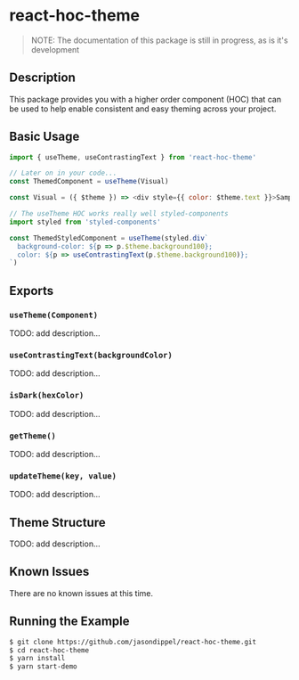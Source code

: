 # react-hoc-theme

> NOTE: The documentation of this package is still in progress, as is it's development

## Description

<!-- A description of what this package does. -->

This package provides you with a higher order component (HOC) that can be used to help enable consistent and easy theming across your project.

## Basic Usage

<!-- A basic example of how to use this package. Doesn't have to be proper code, just enough to show how to use it. -->

```js
import { useTheme, useContrastingText } from 'react-hoc-theme'

// Later on in your code...
const ThemedComponent = useTheme(Visual)

const Visual = ({ $theme }) => <div style={{ color: $theme.text }}>Sample</div>

// The useTheme HOC works really well styled-components
import styled from 'styled-components'

const ThemedStyledComponent = useTheme(styled.div`
  background-color: ${p => p.$theme.background100};
  color: ${p => useContrastingText(p.$theme.background100)};
`)
```

## Exports

### `useTheme(Component)`

TODO: add description...

### `useContrastingText(backgroundColor)`

TODO: add description...

### `isDark(hexColor)`

TODO: add description...

### `getTheme()`

TODO: add description...

### `updateTheme(key, value)`

TODO: add description...

## Theme Structure

TODO: add description...

## Known Issues

<!-- Are there any current issues with this component? -->

There are no known issues at this time.

## Running the Example

```bash
$ git clone https://github.com/jasondippel/react-hoc-theme.git
$ cd react-hoc-theme
$ yarn install
$ yarn start-demo
```
